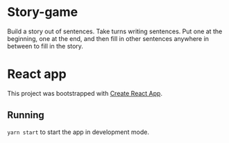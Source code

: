 # Story-game
Build a story out of sentences. Take turns writing sentences.
Put one at the beginning, one at the end, and then fill in other sentences anywhere in between to fill in the story.

# React app
This project was bootstrapped with [Create React App](https://github.com/facebook/create-react-app).

## Running
`yarn start` to start the app in development mode.

